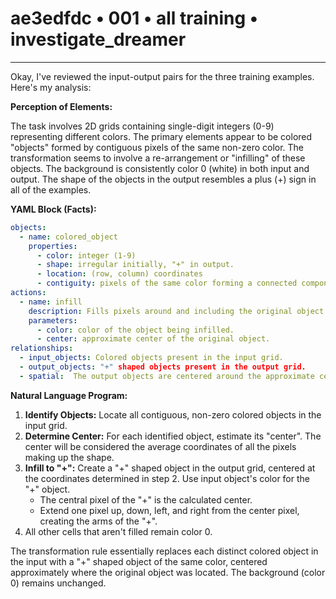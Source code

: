 # ae3edfdc • 001 • all training • investigate_dreamer

---
Okay, I've reviewed the input-output pairs for the three training examples. Here's my analysis:

**Perception of Elements:**

The task involves 2D grids containing single-digit integers (0-9) representing different colors. The primary elements appear to be colored "objects" formed by contiguous pixels of the same non-zero color. The transformation seems to involve a re-arrangement or "infilling" of these objects. The background is consistently color 0 (white) in both input and output. The shape of the objects in the output resembles a plus (+) sign in all of the examples.

**YAML Block (Facts):**



```yaml
objects:
  - name: colored_object
    properties:
      - color: integer (1-9)
      - shape: irregular initially, "+" in output.
      - location: (row, column) coordinates
      - contiguity: pixels of the same color forming a connected component.
actions:
  - name: infill
    description: Fills pixels around and including the original object's pixels to create a "+" shape.
    parameters:
      - color: color of the object being infilled.
      - center: approximate center of the original object.
relationships:
  - input_objects: Colored objects present in the input grid.
  - output_objects: "+" shaped objects present in the output grid.
  - spatial:  The output objects are centered around the approximate center of the corresponding input object. The color of the output object is determined by input.
```



**Natural Language Program:**

1.  **Identify Objects:** Locate all contiguous, non-zero colored objects in the input grid.
2.  **Determine Center:** For each identified object, estimate its "center". The center will be considered the average coordinates of all the pixels making up the shape.
3.  **Infill to "+":** Create a "+" shaped object in the output grid, centered at the coordinates determined in step 2. Use input object's color for the "+" object.
    *   The central pixel of the "+" is the calculated center.
    *   Extend one pixel up, down, left, and right from the center pixel, creating the arms of the "+".
4. All other cells that aren't filled remain color 0.

The transformation rule essentially replaces each distinct colored object in the input with a "+" shaped object of the same color, centered approximately where the original object was located. The background (color 0) remains unchanged.

